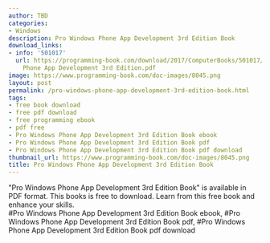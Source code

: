 ```yaml
---
author: TBD
categories:
- Windows
description: Pro Windows Phone App Development 3rd Edition Book
download_links:
- info: '501017'
  url: https://programming-book.com/download/2017/ComputerBooks/501017/Pro Windows
    Phone App Development 3rd Edition.pdf
image: https://www.programming-book.com/doc-images/8045.png
layout: post
permalink: /pro-windows-phone-app-development-3rd-edition-book.html
tags:
- free book download
- free pdf download
- free programming ebook
- pdf free
- Pro Windows Phone App Development 3rd Edition Book ebook
- Pro Windows Phone App Development 3rd Edition Book pdf
- Pro Windows Phone App Development 3rd Edition Book pdf download
thumbnail_url: https://www.programming-book.com/doc-images/8045.png
title: Pro Windows Phone App Development 3rd Edition Book
---
```


 
<div class="item-desc text-justify">
  "Pro Windows Phone App Development 3rd Edition Book" is available in PDF format. This books is free to download. Learn from this free book and enhance your skills.
  <br>
  #Pro Windows Phone App Development 3rd Edition Book ebook, #Pro Windows Phone App Development 3rd Edition Book pdf, #Pro Windows Phone App Development 3rd Edition Book pdf download
</div>
